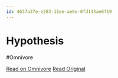 ```yaml
---
id: 4637a37e-e283-11ee-ae6e-0fd143ae6f19
---
```


# Hypothesis
#Omnivore

[Read on Omnivore](https://omnivore.app/me/hypothesis-18e40567e66)
[Read Original](https://hypothes.is/a/VK87HOJ8Ee6XJ_eI2srFgA)

